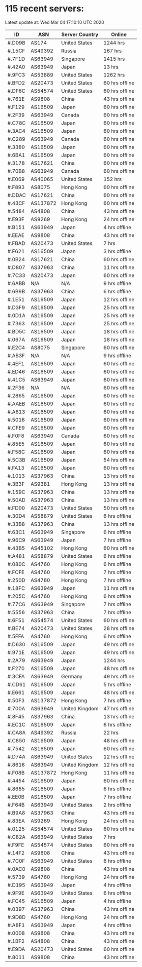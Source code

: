 # 115 recent servers:

Latest update at: Wed Mar 04 17:10:10 UTC 2020

| ID | ASN | Server Country | Online |
| -- | --- | -------------- | ------ |
| #.D09B | AS174 | United States | 1244 hrs |
| #.15CF | AS49392 | Russia | 167 hrs |
| #.7F1D | AS63949 | Singapore | 1415 hrs |
| #.42A0 | AS63949 | Japan | 13 hrs |
| #.9FC3 | AS53889 | United States | 1262 hrs |
| #.BFD2 | AS20473 | United States | 60 hrs offline |
| #.DF6C | AS54574 | United States | 60 hrs offline |
| #.761E | AS9808 | China | 43 hrs offline |
| #.F129 | AS16509 | Japan | 60 hrs offline |
| #.2F39 | AS63949 | Canada | 60 hrs offline |
| #.C78C | AS16509 | Japan | 60 hrs offline |
| #.3AC4 | AS16509 | Japan | 60 hrs offline |
| #.C289 | AS63949 | Canada | 60 hrs offline |
| #.3380 | AS16509 | Japan | 60 hrs offline |
| #.6BA1 | AS16509 | Japan | 60 hrs offline |
| #.3178 | AS17621 | China | 60 hrs offline |
| #.70B8 | AS63949 | Canada | 60 hrs offline |
| #.E069 | AS40065 | United States | 152 hrs |
| #.F893 | AS8075 | Hong Kong | 60 hrs offline |
| #.DDAC | AS17621 | China | 60 hrs offline |
| #.43CF | AS137872 | Hong Kong | 60 hrs offline |
| #.5484 | AS4808 | China | 43 hrs offline |
| #.E93F | AS9269 | Hong Kong | 24 hrs offline |
| #.B151 | AS63949 | Japan | 4 hrs offline |
| #.EEAE | AS9808 | China | 43 hrs offline |
| #.FBAD | AS20473 | United States | 7 hrs |
| #.F621 | AS16509 | Japan | 3 hrs offline |
| #.0B24 | AS17621 | China | 60 hrs offline |
| #.D807 | AS37963 | China | 11 hrs offline |
| #.7C33 | AS20473 | Japan | 60 hrs offline |
| #.6ABB | N/A | N/A | 9 hrs offline |
| #.6B9B | AS37963 | China | 6 hrs offline |
| #.1E51 | AS16509 | Japan | 12 hrs offline |
| #.D3F9 | AS16509 | Japan | 25 hrs offline |
| #.0D1A | AS16509 | Japan | 25 hrs offline |
| #.7363 | AS16509 | Japan | 25 hrs offline |
| #.BD5C | AS16509 | Japan | 18 hrs offline |
| #.067A | AS16509 | Japan | 18 hrs offline |
| #.E2C4 | AS8075 | Singapore | 60 hrs offline |
| #.AB3F | N/A | N/A | 9 hrs offline |
| #.4EF1 | AS16509 | Japan | 60 hrs offline |
| #.ED46 | AS16509 | Japan | 60 hrs offline |
| #.41C5 | AS63949 | Japan | 60 hrs offline |
| #.2F36 | N/A | N/A | 60 hrs offline |
| #.2865 | AS16509 | Japan | 60 hrs offline |
| #.AAEB | AS16509 | Japan | 60 hrs offline |
| #.A613 | AS16509 | Japan | 60 hrs offline |
| #.5016 | AS16509 | Japan | 60 hrs offline |
| #.CFE9 | AS16509 | Japan | 60 hrs offline |
| #.F0F8 | AS63949 | Canada | 60 hrs offline |
| #.85E5 | AS16509 | Japan | 60 hrs offline |
| #.F58C | AS16509 | Japan | 60 hrs offline |
| #.5C3B | AS16509 | Japan | 54 hrs offline |
| #.FA13 | AS16509 | Japan | 60 hrs offline |
| #.1013 | AS37963 | China | 13 hrs offline |
| #.3B3F | AS9381 | Hong Kong | 13 hrs offline |
| #.159C | AS37963 | China | 13 hrs offline |
| #.50AD | AS37963 | China | 13 hrs offline |
| #.FD00 | AS20473 | United States | 50 hrs offline |
| #.30D4 | AS58879 | United States | 6 hrs offline |
| #.33B8 | AS37963 | China | 13 hrs offline |
| #.63C1 | AS63949 | Singapore | 6 hrs offline |
| #.96C9 | AS63949 | Japan | 7 hrs offline |
| #.43B5 | AS45102 | Hong Kong | 60 hrs offline |
| #.A481 | AS58879 | United States | 6 hrs offline |
| #.080C | AS4760 | Hong Kong | 6 hrs offline |
| #.FCFE | AS4760 | Hong Kong | 7 hrs offline |
| #.250D | AS4760 | Hong Kong | 7 hrs offline |
| #.18FC | AS63949 | Japan | 11 hrs offline |
| #.205C | AS4760 | Hong Kong | 6 hrs offline |
| #.77C6 | AS63949 | Singapore | 7 hrs offline |
| #.5556 | AS37963 | China | 7 hrs offline |
| #.6F51 | AS54574 | United States | 60 hrs offline |
| #.BE74 | AS20473 | United States | 28 hrs offline |
| #.5FFA | AS4760 | Hong Kong | 6 hrs offline |
| #.D630 | AS16509 | Japan | 49 hrs offline |
| #.971E | AS16509 | Japan | 49 hrs offline |
| #.2A79 | AS63949 | Japan | 1244 hrs |
| #.F270 | AS16509 | Japan | 48 hrs offline |
| #.3CFA | AS63949 | Germany | 49 hrs offline |
| #.CD61 | AS16509 | Japan | 5 hrs offline |
| #.E661 | AS16509 | Japan | 48 hrs offline |
| #.50F3 | AS137872 | Hong Kong | 7 hrs offline |
| #.700A | AS63949 | United Kingdom | 47 hrs offline |
| #.8F45 | AS37963 | China | 13 hrs offline |
| #.EC1C | AS16509 | Japan | 6 hrs offline |
| #.CA8A | AS49392 | Russia | 22 hrs |
| #.C850 | AS16509 | Japan | 48 hrs offline |
| #.7542 | AS16509 | Japan | 60 hrs offline |
| #.D74A | AS63949 | United States | 12 hrs offline |
| #.8616 | AS63949 | United Kingdom | 12 hrs offline |
| #.F08B | AS137872 | Hong Kong | 11 hrs offline |
| #.4454 | AS16509 | Japan | 60 hrs offline |
| #.8685 | AS16509 | Japan | 6 hrs offline |
| #.EE0B | AS16509 | Japan | 7 hrs offline |
| #.F64B | AS63949 | United States | 2 hrs offline |
| #.B9A8 | AS37963 | China | 43 hrs offline |
| #.83EA | AS9269 | Hong Kong | 24 hrs offline |
| #.0125 | AS54574 | United States | 60 hrs offline |
| #.C82A | AS63949 | United States | 7 hrs |
| #.F9FE | AS54574 | United States | 60 hrs offline |
| #.14F2 | AS9808 | China | 43 hrs offline |
| #.7C0F | AS63949 | United States | 6 hrs offline |
| #.0AC0 | AS9808 | China | 43 hrs offline |
| #.5739 | AS4760 | Hong Kong | 24 hrs offline |
| #.D195 | AS63949 | Japan | 4 hrs offline |
| #.9F9E | AS63949 | United States | 6 hrs offline |
| #.FC45 | AS16509 | Japan | 4 hrs offline |
| #.0397 | AS37963 | China | 43 hrs offline |
| #.9D8D | AS4760 | Hong Kong | 24 hrs offline |
| #.A8F1 | AS63949 | Japan | 4 hrs offline |
| #.0008 | AS9808 | China | 43 hrs offline |
| #.1BF2 | AS4808 | China | 43 hrs offline |
| #.E9DA | AS20473 | United States | 60 hrs offline |
| #.8011 | AS9808 | China | 43 hrs offline |

